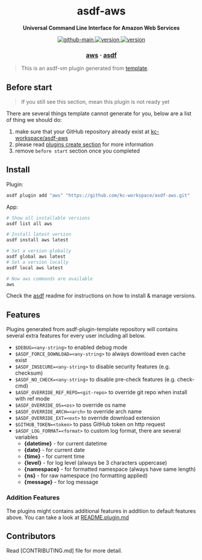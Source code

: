 <h1 align="center">
  asdf-aws
</h1>

<!-- Description section -->
<p align="center">
  <strong>Universal Command Line Interface for Amazon Web Services</strong>
</p>

<!-- Badges section -->
<p align="center">
  <a href="https://github.com/kc-workspace/asdf-aws/actions/workflows/main.yml">
    <img
      alt="github-main"
      src="https://img.shields.io/github/actions/workflow/status/kc-workspace/asdf-aws/main.yml?style=flat-square&logo=github">
  </a>
  <a href="https://github.com/kc-workspace/asdf-aws/releases">
    <img
      alt="version"
      src="https://img.shields.io/github/v/release/kc-workspace/asdf-aws?style=flat-square&logo=github">
  </a>
  <a href="https://github.com/kc-workspace/asdf-aws/commits/main">
    <img
      alt="version"
      src="https://img.shields.io/github/last-commit/kc-workspace/asdf-aws/main?style=flat-square&logo=github">
  </a>
</p>

<!-- Links section -->
<h3 align="center">
  <a href="https://docs.aws.amazon.com/cli/latest/userguide/cli-chap-welcome.html">aws</a>
  <span> · </span>
  <a href="https://asdf-vm.com">asdf</a>
</h3>

> This is an asdf-vm plugin generated from [template][template-gh].

## Before start

> If you still see this section, mean this plugin is not ready yet

There are several things template cannot generate for you,
below are a list of thing we should do:

1. make sure that your GitHub repository already exist at [kc-workspace/asdf-aws][plugin-gh]
2. please read [plugins create section][asdf-create-plugin] for more information
3. remove `before start` section once you completed

## Install

Plugin:

```sh
asdf plugin add "aws" "https://github.com/kc-workspace/asdf-aws.git"
```

App:

```sh
# Show all installable versions
asdf list all aws

# Install latest version
asdf install aws latest

# Set a version globally
asdf global aws latest
# Set a version locally
asdf local aws latest

# Now aws commands are available
aws
```

Check the [asdf][asdf-link] readme for instructions on
how to install & manage versions.

## Features

Plugins generated from asdf-plugin-template repository will
contains several extra features for every user including all below.

- `$DEBUG=<any-string>` to enabled debug mode
- `$ASDF_FORCE_DOWNLOAD=<any-string>` to always download even cache exist
- `$ASDF_INSECURE=<any-string>` to disable security features (e.g. checksum)
- `$ASDF_NO_CHECK=<any-string>` to disable pre-check features (e.g. check-cmd)
- `$ASDF_OVERRIDE_REF_REPO=<git-repo>` to override git repo when install with ref mode
- `$ASDF_OVERRIDE_OS=<os>` to override os name
- `$ASDF_OVERRIDE_ARCH=<arch>` to override arch name
- `$ASDF_OVERRIDE_EXT=<ext>` to override download extension
- `$GITHUB_TOKEN=<token>` to pass GitHub token on http request
- `$ASDF_LOG_FORMAT=<format>` to custom log format, there are several variables
  - **{datetime}** - for current datetime
  - **{date}** - for current date
  - **{time}** - for current time
  - **{level}** - for log level (always be 3 characters uppercase)
  - **{namespace}** - for formatted namespace (always have same length)
  - **{ns}** - for raw namespace (no formatting applied)
  - **{message}** - for log message

### Addition Features

The plugins might contains additional features
in addition to default features above.
You can take a look at [README.plugin.md][app-readme]

## Contributors

Read [CONTRIBUTING.md] file for more detail.

<!-- LINKS SECTION -->

[app-readme]: ./README.plugin.md
[plugin-gh]: https://github.com/kc-workspace/asdf-aws
[template-gh]: https://github.com/kc-workspace/asdf-plugin-template
[asdf-link]: https://github.com/asdf-vm/asdf
[asdf-create-plugin]: https://asdf-vm.com/plugins/create.html

